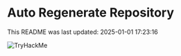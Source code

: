 # Auto Regenerate Repository

This README was last updated: 2025-01-01 17:23:16

 ![TryHackMe](https://tryhackme.com/badge/533634)